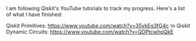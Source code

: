 I am following Qiskit's YouTube tutorials to track my progress. Here's a list of what I have finished:

Qiskit Primitives: https://www.youtube.com/watch?v=35ykEg3fG4c
\n
Qiskit Dynamic Circuits: https://www.youtube.com/watch?v=QDPtcwhpQkE

